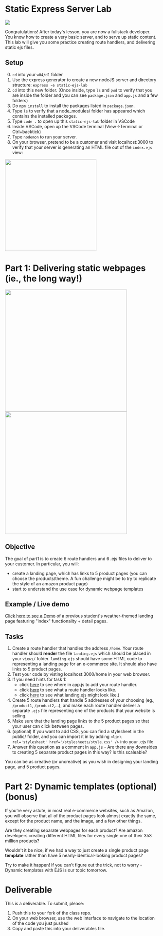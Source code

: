 # Static Express Server Lab

<img src="https://i.pinimg.com/originals/d4/52/3a/d4523a58d9b9ecfd2befb8175f99b131.gif">

Congratulations! After today's lesson, you are now a fullstack developer. You know how to create a very basic server, and to serve up static content.
This lab will give you some practice creating route handlers, and delivering static ejs files.

## Setup

0. `cd` into your `w04/d1` folder
1. Use the express generator to create a new nodeJS server and directory structure: `express -e static-ejs-lab`
2. `cd` into this new folder. (Once inside, type `ls` and `pwd` to verify that you are inside the folder and you can see `package.json` and `app.js` and a few folders)
3. Do `npm install` to install the packages listed in `package.json`. 
4. Type `ls` to verify that a node_modules/ folder has appeared which contains the installed packages.
5. Type `code .` to open up this `static-ejs-lab` folder in VSCode
6. Inside VSCode, open up the VSCode terminal (View->Terminal or Ctrl+backtick)
7. Type `nodemon` to run your server.
8. On your browser, pretend to be a customer and visit localhost:3000 to verify that your server is generating an HTML file out of the `index.ejs` view:

<img src="https://camo.githubusercontent.com/85a35a4945a2d9d57e87391d221ccd137ed4bdb80619a4b8fa4a491e9b01e5f9/68747470733a2f2f692e696d6775722e636f6d2f6b4858463451672e706e67" width="300">

# Part 1: Delivering static webpages (ie., the long way!)

<img src="https://user-images.githubusercontent.com/24878576/121018635-a6935180-c76c-11eb-9c95-754a4f7e0b40.png" width="400">
<img src="https://user-images.githubusercontent.com/24878576/134058615-83a17e83-8b6d-4a13-bd4b-677b77577684.png" width="400">


## Objective

The goal of part1 is to create 6 route handlers and 6 .ejs files to deliver to your customer. In particular, you will:
- create a landing page, which has links to 5 product pages (you can choose the products/theme. A fun challenge might be to try to replicate the style of an amazon product page)
- start to understand the use case for dynamic webpage templates

## Example / Live demo

<a href="https://radiant-castle-19641.herokuapp.com/home">Click here to see a Demo</a> of a previous student's weather-themed landing page featuring "index" functionality + detail pages.

## Tasks

1. Create a route handler that handles the address `/home`. Your route handler should <strong>render</strong> the file `landing.ejs` which should be placed in your `views/` folder. `landing.ejs` should have some HTML code to representing a landing page for an e-commerce site. It should also have links to 5 product pages.
2. Test your code by visting localhost:3000/home in your web browser.
3. If you need hints for task 1:
    - click <a href="https://user-images.githubusercontent.com/24878576/121012497-c5421a00-c765-11eb-9f46-f41f5ae8351f.png">here</a> to see where in app.js to add your route handler. 
    - click <a href="https://user-images.githubusercontent.com/24878576/121019321-4f41b100-c76d-11eb-8123-856a03d72d21.png">here</a> to see what a route handler looks like. 
    - click <a href="https://user-images.githubusercontent.com/24878576/121018421-6a5ff100-c76c-11eb-9fbe-6d44bf15676c.png">here</a> to see what landing.ejs might look like.)
5. Create 5 route handlers that handle 5 addresses of your choosing (eg., `/product1`, `/product2`,...), and make each route handler deliver a separate `.ejs` file representing one of the products that your website is selling.
6. Make sure that the landing page links to the 5 product pages so that your user can click between pages.
7. (optional) If you want to add CSS, you can find a stylesheet in the public/ folder, and you can import it in by adding `<link rel='stylesheet' href='/stylesheets/style.css' />` into your .ejs file
8. Answer this question as a comment in `app.js` - Are there any downsides to creating 5 separate product pages in this way? Is this scaleable?

You can be as creative (or uncreative) as you wish in designing your landing page, and 5 product pages.


# Part 2: Dynamic templates (optional) (bonus)

If you're very astute, in most real e-commerce websites, such as Amazon, you will observe that all of the product pages look almost exactly the same, except for the product name, and the image, and a few other things.

Are they creating separate webpages for each product? Are amazon developers creating different HTML files for every single one of their 353 million products?

Wouldn't it be nice, if we had a way to just create a single product page <strong>template</strong> rather than have 5 nearly-identical-looking product pages?

Try to make it happen! If you can't figure out the trick, not to worry - Dynamic templates with EJS is our topic tomorrow.

# Deliverable

This is a deliverable. To submit, please:

1. Push this to your fork of the class repo.
2. On your web browser, use the web interface to navigate to the location of the code you just pushed
3. Copy and paste this into your deliverables file.

